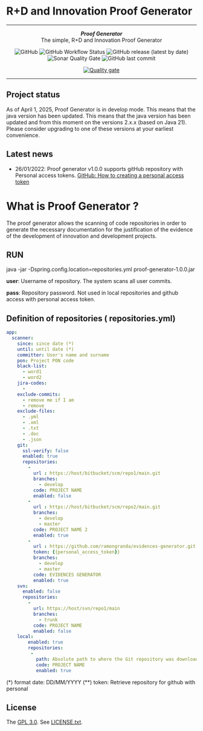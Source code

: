 # R+D and Innovation Proof Generator

***

<div align="center">
    <b><em>Proof Generator</em></b><br>
    The simple, R+D and Innovation Proof Generator 
</div>

<div align="center"> 

![GitHub](https://img.shields.io/github/license/ramongranda/proof-generator)
![GitHub Workflow Status](https://img.shields.io/github/workflow/status/ramongranda/proof-generator/Develop%20Branch?label=Java%20CLI&logo=github)
![GitHub release (latest by date)](https://img.shields.io/github/v/release/ramongranda/proof-generator)
![Sonar Quality Gate](https://img.shields.io/sonar/quality_gate/ramongranda_proof-generator/master?server=https%3A%2F%2Fsonarcloud.io) 
![GitHub last commit](https://img.shields.io/github/last-commit/ramongranda/proof-generator)
    
[![Quality gate](https://sonarcloud.io/api/project_badges/quality_gate?project=ramongranda_proof-generator)](https://sonarcloud.io/summary/new_code?id=ramongranda_proof-generator)

</div>

***
## Project status

As of  April 1, 2025, Proof Generator is in develop mode. This means that the java version has been updated. 
This means that the java version has been updated and from this moment on the versions 2.x.x (based on Java 21). 
Please consider upgrading to one of these versions at your earliest convenience.

## Latest news

* 26/01/2022: Proof generator v1.0.0 supports gitHub repository with Personal access tokens. [GitHub: How to creating a personal access token](https://docs.github.com/en/authentication/keeping-your-account-and-data-secure/creating-a-personal-access-token)

# What is Proof Generator ?
The proof generator allows the scanning of code repositories in order to generate the necessary documentation for the justification of the evidence of the development of innovation and development projects.

## RUN

java -jar  -Dspring.config.location=repositories.yml proof-generator-1.0.0.jar <user> <pass>

**user**: Username of repository. The system scans all user commits.
    
**pass**: Repository password. Not used in local repositories and github access with personal access token.

##  Definition of repositories ( repositories.yml)
```yaml
app:
  scanner:
    since: since date (*)
    until: until date (*)
    committer: User's name and surname  
    pon: Project PON code
    black-list:
      - word1
      - word2
    jira-codes:
      -
    exclude-commits:
      - remove me if I am
      - remove
    exclude-files:
      - .yml
      - .xml
      - .txt
      - .doc
      - .json
    git:
      ssl-verify: false
      enabled: true
      repositories:
        - 
          url : https://host/bitbucket/scm/repo1/main.git 
          branches: 
            - develop 
          code: PROJECT NAME
          enabled: false      
        - 
          url : https://host/bitbucket/scm/repo2/main.git 
          branches: 
            - develop 
            - master
          code: PROJECT NAME 2
          enabled: true 
        - 
          url : https://github.com/ramongranda/evidences-generator.git
          token: {{personal_access_token}}
          branches: 
            - develop 
            - master
          code: EVIDENCES GENERATOR
          enabled: true           
    svn:
      enabled: false        
      repositories:
        - 
          url: https://host/svn/repo1/main 
          branches: 
            - trunk
          code: PROJECT NAME
          enabled: false
    local:
        enabled: true
        repositories:
         -
           path: Absolute path to where the Git repository was downloaded
           code: PROJECT NAME
           enabled: true
```
(*) format date: DD/MM/YYYY
(**) token: Retrieve repository for github with personal 


## License

The [GPL 3.0](http://opensource.org/licenses/GPL-3.0). See [LICENSE.txt](https://github.com/ramongranda/evidences-generator/master/LICENSE.txt).
